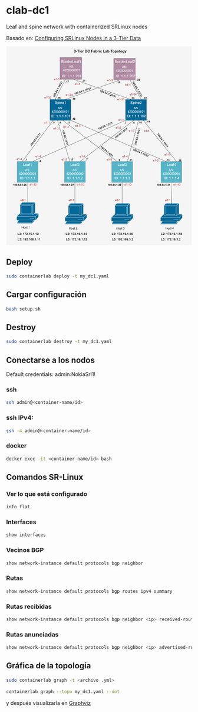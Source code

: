 # clab-dc1
Leaf and spine network with containerized SRLinux nodes

Basado en: [Configuring SRLinux Nodes in a 3-Tier Data](https://networkcloudandeverything.com/configuring-srlinux-nodes-in-a-3-tier-data-center/)

![Topología de red](TopologyDef.drawio.png)


## Deploy
```bash
sudo containerlab deploy -t my_dc1.yaml
```

## Cargar configuración
```bash
bash setup.sh
```

## Destroy
```bash
sudo containerlab destroy -t my_dc1.yaml
```

## Conectarse a los nodos
Default credentials: admin:NokiaSrl1!
### ssh
```bash
ssh admin@<container-name/id>
```

### ssh IPv4:
```bash
ssh -4 admin@<container-name/id>
```

### docker
```bash
docker exec -it <container-name/id> bash
```

## Comandos SR-Linux
### Ver lo que está configurado
```bash
info flat
```
### Interfaces
```bash
show interfaces
```
### Vecinos BGP
```bash
show network-instance default protocols bgp neighbor
```
### Rutas
```bash
show network-instance default protocols bgp routes ipv4 summary
```
### Rutas recibidas
```bash
show network-instance default protocols bgp neighbor <ip> received-routes <ipv4/ipv6/evpn>
```
### Rutas anunciadas
```bash
show network-instance default protocols bgp neighbor <ip> advertised-routes <ipv4/ipv6/evpn>
```


## Gráfica de la topología
```bash
sudo containerlab graph -t <archivo .yml>
```
```bash
containerlab graph --topo my_dc1.yaml --dot
```
y después visualizarla en [Graphviz](https://dreampuf.github.io/GraphvizOnline/#digraph%20G%20%7B%0A%0A%20%20subgraph%20cluster_0%20%7B%0A%20%20%20%20style%3Dfilled%3B%0A%20%20%20%20color%3Dlightgrey%3B%0A%20%20%20%20node%20%5Bstyle%3Dfilled%2Ccolor%3Dwhite%5D%3B%0A%20%20%20%20a0%20-%3E%20a1%20-%3E%20a2%20-%3E%20a3%3B%0A%20%20%20%20label%20%3D%20%22process%20%231%22%3B%0A%20%20%7D%0A%0A%20%20subgraph%20cluster_1%20%7B%0A%20%20%20%20node%20%5Bstyle%3Dfilled%5D%3B%0A%20%20%20%20b0%20-%3E%20b1%20-%3E%20b2%20-%3E%20b3%3B%0A%20%20%20%20label%20%3D%20%22process%20%232%22%3B%0A%20%20%20%20color%3Dblue%0A%20%20%7D%0A%20%20start%20-%3E%20a0%3B%0A%20%20start%20-%3E%20b0%3B%0A%20%20a1%20-%3E%20b3%3B%0A%20%20b2%20-%3E%20a3%3B%0A%20%20a3%20-%3E%20a0%3B%0A%20%20a3%20-%3E%20end%3B%0A%20%20b3%20-%3E%20end%3B%0A%0A%20%20start%20%5Bshape%3DMdiamond%5D%3B%0A%20%20end%20%5Bshape%3DMsquare%5D%3B%0A%7D)







